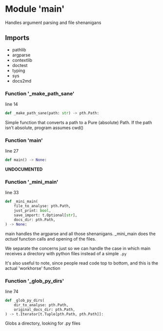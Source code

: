 # Module '__main__'
Handles argument parsing and file shenanigans
## Imports
* pathlib
* argparse
* contextlib
* doctest
* typing
* sys
* docs2md

### Function '_make_path_sane'
line 14

```python
def _make_path_sane(path: str) -> pth.Path:
```
Simple function that converts a path to a Pure (absolute) Path.
If the path isn't absolute, program assumes cwd()

### Function 'main'
line 27

```python
def main() -> None:
```
**UNDOCUMENTED**

### Function '_mini_main'
line 33

```python
def _mini_main(
    file_to_analyse: pth.Path,
    just_print: bool,
    save_import: t.Optional[str],
    docs_dir: pth.Path,
) -> None:
```
main handles the argparse and all those shenanigans.
_mini_main does the _actual_ function calls and opening of the
files.

We separate the concerns just so we can handle the case in which
main receives a directory with python files instead of a simple
`.py`

It's also useful to note, since people read code top to bottom,
and this is the actual 'workhorse' function

### Function '_glob_py_dirs'
line 74

```python
def _glob_py_dirs(
    dir_to_analyse: pth.Path,
    original_docs_dir: pth.Path,
) -> t.Iterator[t.Tuple[pth.Path, pth.Path]]:
```
Globs a directory, looking for .py files 
